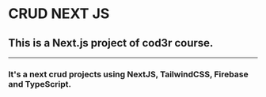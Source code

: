 # CRUD NEXT JS

## This is a Next.js project of cod3r course.
 
 ------------

### It's a next crud projects using NextJS, TailwindCSS, Firebase and TypeScript.